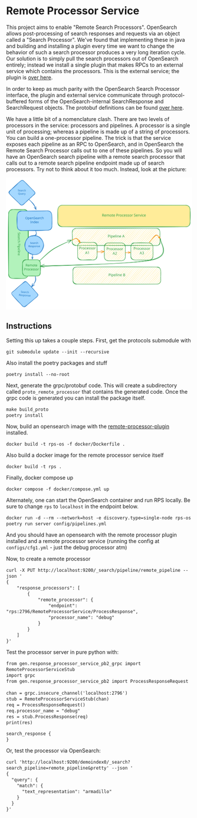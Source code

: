 # Remote Processor Service
This project aims to enable "Remote Search Processors". OpenSearch allows post-processing of search responses and requests 
via an object called a "Search Processor". We've found that implementing these in java and building and installing a plugin
every time we want to change the behavior of such a search processor produces a very long iteration cycle. Our solution is 
to simply pull the search processors out of OpenSearch entirely; instead we install a single plugin that makes RPCs to an 
external service which contains the processors. This is the external service; the plugin is [over here](https://github.com/aryn-ai/opensearch-remote-processor).

In order to keep as much parity with the OpenSearch Search Processor interface, the plugin and external service communicate
through protocol-buffered forms of the OpenSearch-internal SearchResponse and SearchRequest objects. The protobuf definitions
can be found [over here](https://github.com/aryn-ai/protocols).

We have a little bit of a nomenclature clash. There are two levels of processors in the service: processors and pipelines. 
A processor is a single unit of processing; whereas a pipeline is made up of a string of processors. You can build a 
one-processor pipeline. The trick is that the service exposes each pipeline as an RPC to OpenSearch, and in OpenSearch the
Remote Search Processor calls out to one of these pipelines. So you will have an OpenSearch search pipeline with a remote
search processor that calls out to a remote search pipeline endpoint made up of search processors. Try not to think about
it too much. Instead, look at the picture:

![untitled](img/RPS_Architecture.svg)

## Instructions 
Setting this up takes a couple steps. First, get the protocols submodule with
```
git submodule update --init --recursive
```

Also install the poetry packages and stuff
```
poetry install --no-root
```

Next, generate the grpc/protobuf code. This will create a subdirectory called `proto_remote_processor` that contains the generated code.
Once the grpc code is generated you can install the package itself.
```
make build_proto
poetry install
```

Now, build an opensearch image with the [remote-processor-plugin](https://github.com/aryn-ai/opensearch-remote-processor) installed.
```
docker build -t rps-os -f docker/Dockerfile .
```

Also build a docker image for the remote processor service itself
```
docker build -t rps .
```

Finally, docker compose up
```
docker compose -f docker/compose.yml up
```
Alternately, one can start the OpenSearch container and run RPS locally.
Be sure to change `rps` to `localhost` in the endpoint below.
```
docker run -d --rm --network=host -e discovery.type=single-node rps-os
poetry run server config/pipelines.yml
```

And you should have an opensearch with the remote processor plugin installed and a remote processor service (running the config at `configs/cfg1.yml` - just the debug processor atm)

Now, to create a remote processor
```
curl -X PUT http://localhost:9200/_search/pipeline/remote_pipeline --json '
{
    "response_processors": [
        {
            "remote_processor": {
                "endpoint": "rps:2796/RemoteProcessorService/ProcessResponse",
                "processor_name": "debug"
            }
        }
    ]
}'
```

Test the processor server in pure python with:
```
from gen.response_processor_service_pb2_grpc import RemoteProcessorServiceStub
import grpc
from gen.response_processor_service_pb2 import ProcessResponseRequest

chan = grpc.insecure_channel('localhost:2796')
stub = RemoteProcessorServiceStub(chan)
req = ProcessResponseRequest()
req.processor_name = "debug"
res = stub.ProcessResponse(req)
print(res)
```
```
search_response {
}
```

Or, test the processor via OpenSearch:
```
curl 'http://localhost:9200/demoindex0/_search?search_pipeline=remote_pipeline&pretty' --json '
{
  "query": {
    "match": {
      "text_representation": "armadillo"
    }
  }
}'
```
